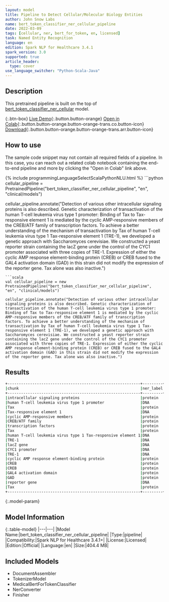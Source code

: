 ```yaml
---
layout: model
title: Pipeline to Detect Cellular/Molecular Biology Entities
author: John Snow Labs
name: bert_token_classifier_ner_cellular_pipeline
date: 2022-03-09
tags: [cellular, ner, bert_for_token, en, licensed]
task: Named Entity Recognition
language: en
edition: Spark NLP for Healthcare 3.4.1
spark_version: 3.0
supported: true
article_header:
  type: cover
use_language_switcher: "Python-Scala-Java"
---
```


## Description

This pretrained pipeline is built on the top of [bert_token_classifier_ner_cellular](https://nlp.johnsnowlabs.com/2022/01/06/bert_token_classifier_ner_cellular_en.html) model.

{:.btn-box}
[Live Demo](https://demo.johnsnowlabs.com/healthcare/NER_CELLULAR/){:.button.button-orange}
[Open in Colab](https://github.com/JohnSnowLabs/spark-nlp-workshop/blob/master/tutorials/streamlit_notebooks/healthcare/NER_BERT_TOKEN_CLASSIFIER.ipynb){:.button.button-orange.button-orange-trans.co.button-icon}
[Download](https://s3.amazonaws.com/auxdata.johnsnowlabs.com/clinical/models/bert_token_classifier_ner_cellular_pipeline_en_3.4.1_3.0_1646826493144.zip){:.button.button-orange.button-orange-trans.arr.button-icon}

## How to use

The sample code snippet may not contain all required fields of a pipeline. In this case, you can reach out a related colab notebook containing the end-to-end pipeline and more by clicking the "Open in Colab" link above.




<div class="tabs-box" markdown="1">
{% include programmingLanguageSelectScalaPythonNLU.html %}
```python
cellular_pipeline = PretrainedPipeline("bert_token_classifier_ner_cellular_pipeline", "en", "clinical/models")

cellular_pipeline.annotate("Detection of various other intracellular signaling proteins is also described. Genetic characterization of transactivation of the human T-cell leukemia virus type 1 promoter: Binding of Tax to Tax-responsive element 1 is mediated by the cyclic AMP-responsive members of the CREB/ATF family of transcription factors. To achieve a better understanding of the mechanism of transactivation by Tax of human T-cell leukemia virus type 1 Tax-responsive element 1 (TRE-1), we developed a genetic approach with Saccharomyces cerevisiae. We constructed a yeast reporter strain containing the lacZ gene under the control of the CYC1 promoter associated with three copies of TRE-1. Expression of either the cyclic AMP response element-binding protein (CREB) or CREB fused to the GAL4 activation domain (GAD) in this strain did not modify the expression of the reporter gene. Tax alone was also inactive.")
```
```scala
val cellular_pipeline = new PretrainedPipeline("bert_token_classifier_ner_cellular_pipeline", "en", "clinical/models")

cellular_pipeline.annotate("Detection of various other intracellular signaling proteins is also described. Genetic characterization of transactivation of the human T-cell leukemia virus type 1 promoter: Binding of Tax to Tax-responsive element 1 is mediated by the cyclic AMP-responsive members of the CREB/ATF family of transcription factors. To achieve a better understanding of the mechanism of transactivation by Tax of human T-cell leukemia virus type 1 Tax-responsive element 1 (TRE-1), we developed a genetic approach with Saccharomyces cerevisiae. We constructed a yeast reporter strain containing the lacZ gene under the control of the CYC1 promoter associated with three copies of TRE-1. Expression of either the cyclic AMP response element-binding protein (CREB) or CREB fused to the GAL4 activation domain (GAD) in this strain did not modify the expression of the reporter gene. Tax alone was also inactive.")
```
</div>

## Results

```bash
+-----------------------------------------------------------+---------+
|chunk                                                      |ner_label|
+-----------------------------------------------------------+---------+
|intracellular signaling proteins                           |protein  |
|human T-cell leukemia virus type 1 promoter                |DNA      |
|Tax                                                        |protein  |
|Tax-responsive element 1                                   |DNA      |
|cyclic AMP-responsive members                              |protein  |
|CREB/ATF family                                            |protein  |
|transcription factors                                      |protein  |
|Tax                                                        |protein  |
|human T-cell leukemia virus type 1 Tax-responsive element 1|DNA      |
|TRE-1                                                      |DNA      |
|lacZ gene                                                  |DNA      |
|CYC1 promoter                                              |DNA      |
|TRE-1                                                      |DNA      |
|cyclic AMP response element-binding protein                |protein  |
|CREB                                                       |protein  |
|CREB                                                       |protein  |
|GAL4 activation domain                                     |protein  |
|GAD                                                        |protein  |
|reporter gene                                              |DNA      |
|Tax                                                        |protein  |
+-----------------------------------------------------------+---------+
```

{:.model-param}
## Model Information

{:.table-model}
|---|---|
|Model Name:|bert_token_classifier_ner_cellular_pipeline|
|Type:|pipeline|
|Compatibility:|Spark NLP for Healthcare 3.4.1+|
|License:|Licensed|
|Edition:|Official|
|Language:|en|
|Size:|404.4 MB|

## Included Models

- DocumentAssembler
- TokenizerModel
- MedicalBertForTokenClassifier
- NerConverter
- Finisher